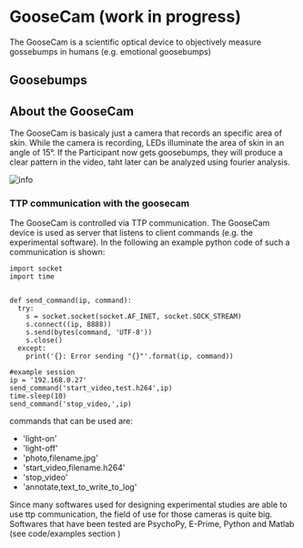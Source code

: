 <H1> GooseCam (work in progress)</H1>
<p>The GooseCam is a scientific optical device to objectively measure gossebumps in humans (e.g. emotional goosebumps) </p>

<H2>Goosebumps</H2>


<H2>About the GooseCam</H2>
<p>The GooseCam is basicaly just a camera that records an specific area of skin. While the camera is recording, LEDs illuminate the area of skin in an angle of 15°. If the Participant now gets goosebumps, they will produce a clear pattern in the video, taht later can be analyzed using fourier analysis.</p>

![info](https://user-images.githubusercontent.com/122016920/222143371-a3531713-0607-4a0e-94ce-39450d207f23.JPG)

<H3>TTP communication with the goosecam</H3>


<p>The GooseCam is controlled via TTP communication. The GooseCam device is used as server that listens to client commands (e.g. the experimental software). In the following an example python code of such a communication is shown:</p>

```{r test-python, engine='python'}
import socket
import time 


def send_command(ip, command):
  try:
    s = socket.socket(socket.AF_INET, socket.SOCK_STREAM)
    s.connect((ip, 8888))
    s.send(bytes(command, 'UTF-8'))
    s.close()
  except:
    print('{}: Error sending "{}"'.format(ip, command))

#example session
ip = '192.168.0.27'
send_command('start_video,test.h264',ip)
time.sleep(10)
send_command('stop_video,',ip)
```
<p> commands that can be used are:
  <ul>
    <li>'light-on'</li>
    <li>'light-off'</li>
    <li>'photo,filename.jpg'</li>
    <li>'start_video,filename.h264'</li>
    <li>'stop_video'</li>
    <li>'annotate,text_to_write_to_log'</li>
  </ul>    
</p>
  
<p>Since many softwares used for designing experimental studies are able to use ttp communication, the field of use for those cameras is quite big. Softwares that have been tested are PsychoPy, E-Prime, Python and Matlab (see code/examples section )</>
  
